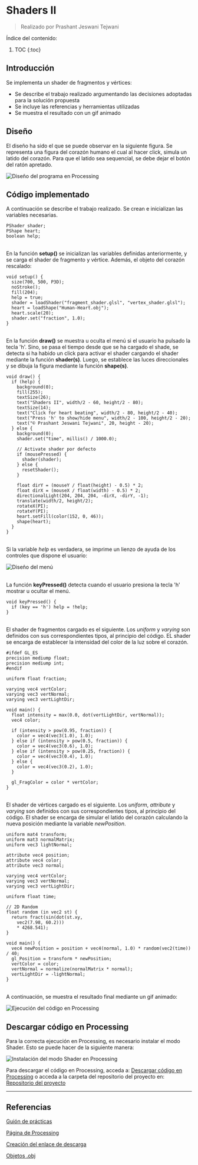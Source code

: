 # Shaders II
> Realizado por Prashant Jeswani Tejwani

Índice del contenido:

1. TOC
{:toc}

## Introducción
Se implementa un shader de fragmentos y vértices:

* Se describe el trabajo realizado argumentando las decisiones adoptadas para la solución propuesta
* Se incluye las referencias y herramientas utilizadas
* Se muestra el resultado con un gif animado

## Diseño 

El diseño ha sido el que se puede observar en la siguiente figura. Se representa una figura del corazón humano el cual al hacer click, simula un latido del corazón. Para que el latido sea sequencial, se debe dejar el botón del ratón apretado.

![](/My-Processing-Book/images/shaders_2/shaders_2.PNG "Diseño del programa en Processing")

## Código implementado

A continuación se describe el trabajo realizado. Se crean e inicializan las variables necesarias.

    PShader shader;
    PShape heart;
    boolean help;

<br>En la función **setup()** se inicializan las variables definidas anteriormente, y se carga el shader de fragmento y vértice. Además, el objeto del corazón rescalado:  

    void setup() {
      size(700, 500, P3D);
      noStroke();
      fill(204);
      help = true;
      shader = loadShader("fragment_shader.glsl", "vertex_shader.glsl");
      heart = loadShape("Human-Heart.obj");
      heart.scale(20);
      shader.set("fraction", 1.0);
    }
    
<br>En la función **draw()** se muestra u oculta el menú si el usuario ha pulsado la tecla 'h'. Sino, se pasa el tiempo desde que se ha cargado el shade, se detecta si ha habido un click para activar el shader cargando el shader mediante la función **shader(s)**. Luego, se establece las luces direccionales y se dibuja la figura mediante la función **shape(s)**.

    void draw() {
      if (help) {
        background(0);
        fill(255);
        textSize(26);
        text("Shaders II", width/2 - 60, height/2 - 80);
        textSize(14);
        text("Click for heart beating", width/2 - 80, height/2 - 40);
        text("Press 'h' to show/hide menu", width/2 - 100, height/2 - 20);
        text("© Prashant Jeswani Tejwani", 20, height - 20);
      } else {
        background(0);
        shader.set("time", millis() / 1000.0);

        // Activate shader por defecto
        if (mousePressed) {
          shader(shader);
        } else {
          resetShader();
        }

        float dirY = (mouseY / float(height) - 0.5) * 2;
        float dirX = (mouseX / float(width) - 0.5) * 2;
        directionalLight(204, 204, 204, -dirX, -dirY, -1);
        translate(width/2, height/2);
        rotateX(PI);
        rotateY(PI);
        heart.setFill(color(152, 0, 46));
        shape(heart);
      }
    }

<br>Si la variable *help* es verdadera, se imprime un lienzo de ayuda de los controles que dispone el usuario:

![](/My-Processing-Book/images/shaders_2/menu.PNG "Diseño del menú")
    
<br>La función **keyPressed()** detecta cuando el usuario presiona la tecla 'h' mostrar u ocultar el menú.
      
    void keyPressed() {
      if (key == 'h') help = !help;
    }

<br>El shader de fragmentos cargado es el siguiente. Los *uniform* y *varying* son definidos con sus correspondientes tipos, al principio del código. EL shader se encarga de establecer la intensidad del color de la luz sobre el corazón. 

    #ifdef GL_ES
    precision mediump float;
    precision mediump int;
    #endif

    uniform float fraction;

    varying vec4 vertColor;
    varying vec3 vertNormal;
    varying vec3 vertLightDir;

    void main() {
      float intensity = max(0.0, dot(vertLightDir, vertNormal));
      vec4 color;

      if (intensity > pow(0.95, fraction)) {
        color = vec4(vec3(1.0), 1.0);
      } else if (intensity > pow(0.5, fraction)) {
        color = vec4(vec3(0.6), 1.0);
      } else if (intensity > pow(0.25, fraction)) {
        color = vec4(vec3(0.4), 1.0);
      } else {
        color = vec4(vec3(0.2), 1.0);
      }

      gl_FragColor = color * vertColor;
    }
    
<br>El shader de vértices cargado es el siguiente. Los *uniform*, *attribute* y *varying* son definidos con sus correspondientes tipos, al principio del código. El shader se encarga de simular el latido del corazón calculando la nueva posición mediante la variable *newPosition*.

    uniform mat4 transform;
    uniform mat3 normalMatrix;
    uniform vec3 lightNormal;

    attribute vec4 position;
    attribute vec4 color;
    attribute vec3 normal;

    varying vec4 vertColor;
    varying vec3 vertNormal;
    varying vec3 vertLightDir;

    uniform float time;

    // 2D Random
    float random (in vec2 st) {
      return fract(sin(dot(st.xy, 
        vec2(7.98, 60.2)))
        * 4268.541);
    }

    void main() {
      vec4 newPosition = position + vec4(normal, 1.0) * random(vec2(time)) / 40;
      gl_Position = transform * newPosition;
      vertColor = color;
      vertNormal = normalize(normalMatrix * normal);
      vertLightDir = -lightNormal;
    }
      
<br>A continuación, se muestra el resultado final mediante un gif animado: 

![](/My-Processing-Book/images/shaders_2/shaders-2-demo.gif "Ejecución del código en Processing")

## Descargar código en Processing
Para la correcta ejecución en Processing, es necesario instalar el modo Shader. Esto se puede hacer de la siguiente manera:

![](/My-Processing-Book/images/shaders_1/shader-mode.gif  "Instalación del modo Shader en Processing")

Para descargar el código en Processing, acceda a: <a href="https://downgit.github.io/#/home?url=https://github.com/Prashant-JT/My-Processing-Book/tree/master/projects/shaders_2">Descargar código en Processing</a> o acceda a la carpeta del repositorio del proyecto en: <a href="https://github.com/Prashant-JT/My-Processing-Book/tree/master/projects/shaders_2">Repositorio del proyecto</a>

---

## Referencias

[Guión de prácticas](https://ncvt-aep.ulpgc.es/cv/ulpgctp21/pluginfile.php/412240/mod_resource/content/37/CIU_Pr_cticas.pdf)

[Página de Processing](https://processing.org/examples/)

[Creación del enlace de descarga](https://downgit.github.io/#/home)

[Objetos .obj](https://open3dmodel.com/)
